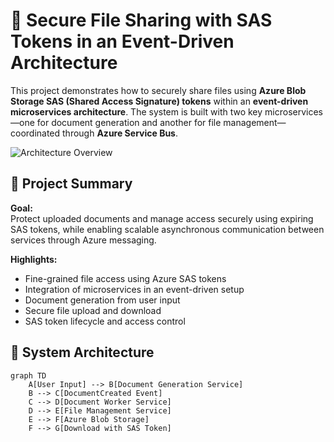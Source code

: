 # 🔐 Secure File Sharing with SAS Tokens in an Event-Driven Architecture

This project demonstrates how to securely share files using **Azure Blob Storage SAS (Shared Access Signature) tokens** within an **event-driven microservices architecture**. The system is built with two key microservices—one for document generation and another for file management—coordinated through **Azure Service Bus**.

![Architecture Overview](images/architecture.png) <!-- Replace with your image path -->

## 📘 Project Summary

**Goal:**  
Protect uploaded documents and manage access securely using expiring SAS tokens, while enabling scalable asynchronous communication between services through Azure messaging.

**Highlights:**
- Fine-grained file access using Azure SAS tokens
- Integration of microservices in an event-driven setup
- Document generation from user input
- Secure file upload and download
- SAS token lifecycle and access control

## 🧱 System Architecture

```mermaid
graph TD
    A[User Input] --> B[Document Generation Service]
    B --> C[DocumentCreated Event]
    C --> D[Document Worker Service]
    D --> E[File Management Service]
    E --> F[Azure Blob Storage]
    F --> G[Download with SAS Token]
